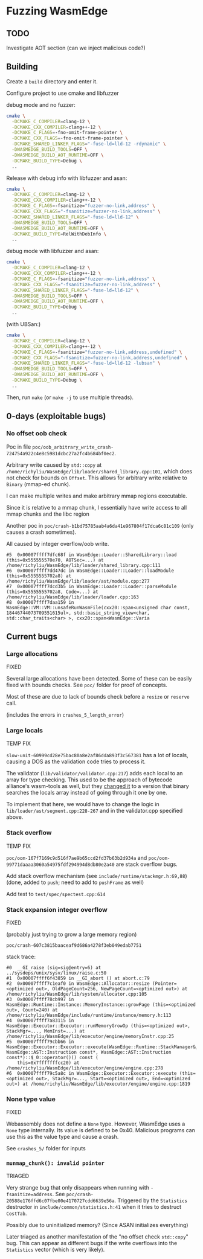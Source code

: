 # Fuzzing WasmEdge

## TODO

Investigate AOT section (can we inject malicious code?)

## Building

Create a `build` directory and enter it.

Configure project to use cmake and libfuzzer

debug mode and no fuzzer:
``` sh
cmake \
  -DCMAKE_C_COMPILER=clang-12 \
  -DCMAKE_CXX_COMPILER=clang++-12 \
  -DCMAKE_C_FLAGS=-fno-omit-frame-pointer \
  -DCMAKE_CXX_FLAGS=-fno-omit-frame-pointer \
  -DCMAKE_SHARED_LINKER_FLAGS="-fuse-ld=lld-12 -rdynamic" \
  -DWASMEDGE_BUILD_TOOLS=OFF \
  -DWASMEDGE_BUILD_AOT_RUNTIME=OFF \
  -DCMAKE_BUILD_TYPE=Debug \
  ..
```

Release with debug info with libfuzzer and asan:
``` sh
cmake \
  -DCMAKE_C_COMPILER=clang-12 \
  -DCMAKE_CXX_COMPILER=clang++-12 \
  -DCMAKE_C_FLAGS=-fsanitize="fuzzer-no-link,address" \
  -DCMAKE_CXX_FLAGS="-fsanitize=fuzzer-no-link,address" \
  -DCMAKE_SHARED_LINKER_FLAGS="-fuse-ld=lld-12" \
  -DWASMEDGE_BUILD_TOOLS=OFF \
  -DWASMEDGE_BUILD_AOT_RUNTIME=OFF \
  -DCMAKE_BUILD_TYPE=RelWithDebInfo \
  ..
```

debug mode with libfuzzer and asan:
``` sh
cmake \
  -DCMAKE_C_COMPILER=clang-12 \
  -DCMAKE_CXX_COMPILER=clang++-12 \
  -DCMAKE_C_FLAGS=-fsanitize="fuzzer-no-link,address" \
  -DCMAKE_CXX_FLAGS="-fsanitize=fuzzer-no-link,address" \
  -DCMAKE_SHARED_LINKER_FLAGS="-fuse-ld=lld-12" \
  -DWASMEDGE_BUILD_TOOLS=OFF \
  -DWASMEDGE_BUILD_AOT_RUNTIME=OFF \
  -DCMAKE_BUILD_TYPE=Debug \
  ..
```

(with UBSan:)
``` sh
cmake \
  -DCMAKE_C_COMPILER=clang-12 \
  -DCMAKE_CXX_COMPILER=clang++-12 \
  -DCMAKE_C_FLAGS=-fsanitize="fuzzer-no-link,address,undefined" \
  -DCMAKE_CXX_FLAGS="-fsanitize=fuzzer-no-link,address,undefined" \
  -DCMAKE_SHARED_LINKER_FLAGS="-fuse-ld=lld-12 -lubsan" \
  -DWASMEDGE_BUILD_TOOLS=OFF \
  -DWASMEDGE_BUILD_AOT_RUNTIME=OFF \
  -DCMAKE_BUILD_TYPE=Debug \
  ..
```

Then, run `make` (or `make -j` to use multiple threads).

## 0-days (exploitable bugs)

### No offset oob check

Poc in file `poc/oob_arbitrary_write_crash-724754a922c4e8c5981dcbc27a2fc4b684bf0ec2`.

Arbitrary write caused by `std::copy` at
`/home/richyliu/WasmEdge/lib/loader/shared_library.cpp:101`, which does not
check for bounds on `Offset`. This allows for arbitrary write relative to
`Binary` (mmap-ed chunk).

I can make multiple writes and make arbitrary mmap regions executable.

Since it is relative to a mmap chunk, I essentially have write access to all mmap chunks and the libc region

Another poc in `poc/crash-b1bd75785aab4a6da41e967804f17dca6c81c109` (only
causes a crash sometimes).

All caused by integer overflow/oob write.

```
#5  0x00007ffff7dfc68f in WasmEdge::Loader::SharedLibrary::load (this=0x555555570e70, AOTSec=...) at /home/richyliu/WasmEdge/lib/loader/shared_library.cpp:111
#6  0x00007ffff7dd47dc in WasmEdge::Loader::Loader::loadModule (this=0x5555555702a8) at /home/richyliu/WasmEdge/lib/loader/ast/module.cpp:277
#7  0x00007ffff7dcd3b5 in WasmEdge::Loader::Loader::parseModule (this=0x5555555702a8, Code=...) at /home/richyliu/WasmEdge/lib/loader/loader.cpp:163
#8  0x00007ffff7daa159 in WasmEdge::VM::VM::unsafeRunWasmFile(cxx20::span<unsigned char const, 18446744073709551615ul>, std::basic_string_view<char, std::char_traits<char> >, cxx20::span<WasmEdge::Varia
```

## Current bugs

### Large allocations

FIXED

Several large allocations have been detected. Some of these can be easily fixed
with bounds checks. See `poc/` folder for proof of concepts.

Most of these are due to lack of bounds check before a `resize` or `reserve` call.

(includes the errors in `crashes_5_length_error`)

### Large locals

TEMP FIX

`slow-unit-60999cd28e75bac80a8e2af86dda893f3c567381` has a lot of locals,
causing a DOS as the validation code tries to process it.

The validator (`lib/validator/validator.cpp:217`) adds each local to an array
for type checking. This used to be the approach of bytecode alliance's
wasm-tools as well, but they [changed it](wasm-tools-commit) to a version that
binary searches the locals array instead of going through it one by one.

To implement that here, we would have to change the logic in
`lib/loader/ast/segment.cpp:228-267` and in the validator.cpp specified above.

[wasm-tools-commit]: https://github.com/bytecodealliance/wasm-tools/commit/7811832a5be385f63f7465bb20137471576a378f#diff-48cb170301e575b8bb87caf250dcb16b4dab337304adfdb486a0eee542166b92L358-R158

### Stack overflow

TEMP FIX

`poc/oom-167f7169c9d516f7ae9b65ccd2fd37b63b2d934a` and
`poc/oom-99771daaaa3060a54975fdf294994d8db80e2a40` are stack overflow bugs.

Add stack overflow mechanism (see `include/runtime/stackmgr.h:69,88`)
(done, added to `push`; need to add to `pushFrame` as well)

Add test to `test/spec/spectest.cpp:614`

### Stack expansion integer overflow

FIXED

(probably just trying to grow a large memory region)

`poc/crash-607c3815baaceaf9d686a4278f3eb049edab7751`

stack trace:

```
#0  __GI_raise (sig=sig@entry=6) at ../sysdeps/unix/sysv/linux/raise.c:50
#1  0x00007ffff6f43859 in __GI_abort () at abort.c:79
#2  0x00007ffff7c1eaf0 in WasmEdge::Allocator::resize (Pointer=<optimized out>, OldPageCount=256, NewPageCount=<optimized out>) at /home/richyliu/WasmEdge/lib/system/allocator.cpp:105
#3  0x00007ffff78cb997 in WasmEdge::Runtime::Instance::MemoryInstance::growPage (this=<optimized out>, Count=240) at /home/richyliu/WasmEdge/include/runtime/instance/memory.h:113
#4  0x00007ffff7a83115 in WasmEdge::Executor::Executor::runMemoryGrowOp (this=<optimized out>, StackMgr=..., MemInst=...) at /home/richyliu/WasmEdge/lib/executor/engine/memoryInstr.cpp:25
#5  0x00007ffff79cbb66 in WasmEdge::Executor::Executor::execute(WasmEdge::Runtime::StackManager&, WasmEdge::AST::Instruction const*, WasmEdge::AST::Instruction const*)::$_0::operator()() const (
    this=0x7fffffffcc20) at /home/richyliu/WasmEdge/lib/executor/engine/engine.cpp:278
#6  0x00007ffff79c5a8c in WasmEdge::Executor::Executor::execute (this=<optimized out>, StackMgr=..., Start=<optimized out>, End=<optimized out>) at /home/richyliu/WasmEdge/lib/executor/engine/engine.cpp:1819
```

### None type value

FIXED

Webassembly does not define a `None` type. However, WasmEdge uses a `None` type
internally. Its value is defined to be 0x40. Malicious programs can use this as
the value type and cause a crash.

See `crashes_5/` folder for inputs

### `munmap_chunk(): invalid pointer`

TRIAGED

Very strange bug that only disappears when running with `-fsanitize=address`.
See `poc/crash-20588e176ffd6c07fbe00e4170727cdd6639e56a`. Triggered by the
`Statistics` destructor in `include/common/statistics.h:41` when it tries to
destruct `CostTab`.

Possibly due to uninitialized memory? (Since ASAN initializes everything)

Later triaged as another manifestation of the "no offset check `std::copy`" bug.
This can appear as different bugs if the write overflows into the `Statistics`
vector (which is very likely).
